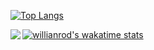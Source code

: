 [![Top Langs](https://github-readme-stats.vercel.app/api/top-langs/?username=GengGode&layout=compact&exclude_repo=GenshinImpactNaturalLaw,GenshinImpact_TianLi)](https://github.com/anuraghazra/github-readme-stats)

<img align="left" src="https://github-readme-stats.vercel.app/api?username=GengGode&bg_color=60,f986d3,5fa5f8&title_color=fff&text_color=fff&show_icons=true" />

[![willianrod's wakatime stats](https://github-readme-stats.vercel.app/api/wakatime?username=YuSuiXian)](https://github.com/anuraghazra/github-readme-stats)
